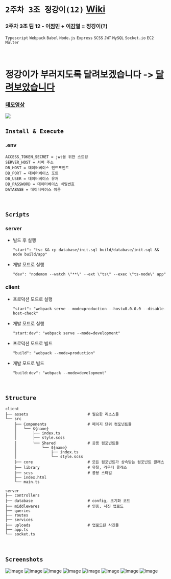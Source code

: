 # `2주차 3조 정강이(12)` [Wiki](https://github.com/woowa-techcamp-2021/deal-12/wiki)

### 2주차 3조 팀 12 - 이[정](https://github.com/danmin20)민 + 이[강](https://github.com/KangyeolLee)열 = 정강이(?)

`Typescript` `Webpack` `Babel` `Node.js` `Express` `SCSS` `JWT` `MySQL` `Socket.io` `EC2` `Multer`

<br/>

# 정강이가 부러지도록 달려보겠습니다 -> [달려보았습니다](http://52.78.150.173:3000/#/home)

### [데모영상](https://youtu.be/Yl5WAihCP6Y)

<img src="https://i.ytimg.com/vi/GXSSZ_PytQ4/maxresdefault.jpg" />

<br/>

## `Install & Execute`

### .env

```
ACCESS_TOKEN_SECRET = jwt을 위한 스트링
SERVER_HOST = 서버 주소
DB_HOST = 데이터베이스 엔드포인트
DB_PORT = 데이터베이스 포트
DB_USER = 데이터베이스 유저
DB_PASSWORD = 데이터베이스 비밀번호
DATABASE = 데이터베이스 이름
```

<br/>

## `Scripts`

### server

- 빌드 후 실행
  ```
  "start": "tsc && cp database/init.sql build/database/init.sql && node build/app"
  ```
- 개발 모드로 실행
  ```
  "dev": "nodemon --watch \"**\" --ext \"ts\" --exec \"ts-node\" app"
  ```

### client

- 프로덕션 모드로 실행
  ```
  "start": "webpack serve --mode=production --host=0.0.0.0 --disable-host-check"
  ```
- 개발 모드로 실행
  ```
  "start:dev": "webpack serve --mode=development"
  ```
- 프로덕션 모드로 빌드
  ```
  "build": "webpack --mode=production"
  ```
- 개발 모드로 빌드
  ```
  "build:dev": "webpack --mode=development"
  ```

<br/>

## `Structure`

```
client
├── assets                          # 필요한 리소스들
└── src
    ├── Components                  # 페이지 단위 컴포넌트들
    │   └── ${name}
    │       ├── index.ts
    │       ├── style.scss
    │       └── Shared              # 공용 컴포넌트들
    │           └── ${name}
    │               ├── index.ts
    │               └── style.scss
    ├── core                        # 모든 컴포넌트가 상속받는 컴포넌트 클래스
    ├── library                     # 유틸, 라우터 클래스
    ├── scss                        # 공용 스타일
    ├── index.html
    └── main.ts

server
├── controllers
├── database                        # config, 초기화 코드
├── middlewares                     # 인증, 사진 업로드
├── queries
├── routes
├── services
├── uploads                         # 업로드된 사진들
├── app.ts
└── socket.ts
```

<br/>

## `Screenshots`

![image](https://user-images.githubusercontent.com/50590192/126892874-fe232947-5290-46d0-be3f-e1d201e3198e.png)
![image](https://user-images.githubusercontent.com/50590192/126892957-8ac97d76-1971-48ee-9250-234015a902c5.png)
![image](https://user-images.githubusercontent.com/50590192/126892886-42eee6da-f415-4dfa-b106-a262cd660e51.png)
![image](https://user-images.githubusercontent.com/50590192/126892893-680f1217-de50-45b1-b2dc-9f56318a75c6.png)
![image](https://user-images.githubusercontent.com/50590192/126892896-fb0de254-0399-449e-bb3c-2d5505efb966.png)
![image](https://user-images.githubusercontent.com/50590192/126892906-b6d47398-dda7-4169-b734-faa77350bda6.png)
![image](https://user-images.githubusercontent.com/50590192/126892933-884ded9c-0488-4361-b05b-09659b4d8fd5.png)
![image](https://user-images.githubusercontent.com/50590192/126893125-814d92fd-7e53-4634-99a1-2cb3d6247eb2.png)
